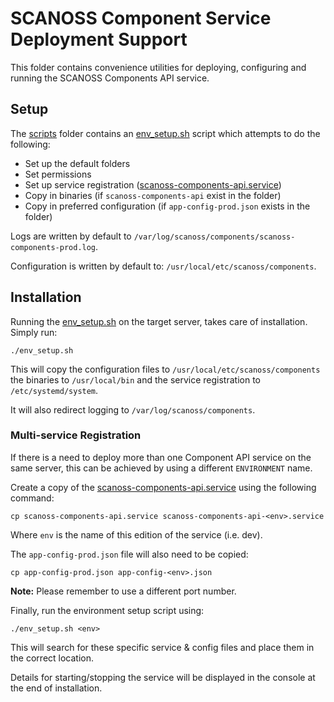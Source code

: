 # SCANOSS Component Service Deployment Support
This folder contains convenience utilities for deploying, configuring and running the SCANOSS Components API service.

## Setup
The [scripts](.) folder contains an [env_setup.sh](env-setup.sh) script which attempts to do the following:
* Set up the default folders
* Set permissions
* Set up service registration ([scanoss-components-api.service](scanoss-components-api.service))
* Copy in binaries (if `scanoss-components-api` exist in the folder)
* Copy in preferred configuration (if `app-config-prod.json` exists in the folder)


Logs are written by default to `/var/log/scanoss/components/scanoss-components-prod.log`.

Configuration is written by default to: `/usr/local/etc/scanoss/components`.

## Installation
Running the [env_setup.sh](env-setup.sh) on the target server, takes care of installation. Simply run:
```shell
./env_setup.sh
```

This will copy the configuration files to `/usr/local/etc/scanoss/components` the binaries to `/usr/local/bin` and the service registration to `/etc/systemd/system`. 

It will also redirect logging to `/var/log/scanoss/components`.

### Multi-service Registration
If there is a need to deploy more than one Component API service on the same server, this can be achieved by using a different `ENVIRONMENT` name.

Create a copy of the [scanoss-components-api.service](scanoss-components-api.service) using the following command:
```shell
cp scanoss-components-api.service scanoss-components-api-<env>.service
```

Where `env` is the name of this edition of the service (i.e. dev).

The `app-config-prod.json` file will also need to be copied:
```shell
cp app-config-prod.json app-config-<env>.json
```
**Note:** Please remember to use a different port number.

Finally, run the environment setup script using:
```shell
./env_setup.sh <env>
```

This will search for these specific service & config files and place them in the correct location.

Details for starting/stopping the service will be displayed in the console at the end of installation.
